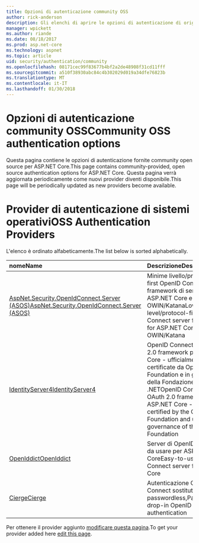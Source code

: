 ```yaml
---
title: Opzioni di autenticazione community OSS
author: rick-anderson
description: Gli elenchi di aprire le opzioni di autenticazione di origine per ASP.NET Core.
manager: wpickett
ms.author: riande
ms.date: 08/18/2017
ms.prod: asp.net-core
ms.technology: aspnet
ms.topic: article
uid: security/authentication/community
ms.openlocfilehash: 08171cec99f83677b4bf2a2de48908f31cd11fff
ms.sourcegitcommit: a510f38930abc84c4b302029d019a34dfe76823b
ms.translationtype: MT
ms.contentlocale: it-IT
ms.lasthandoff: 01/30/2018
---
```

# <a name="community-oss-authentication-options"></a><span data-ttu-id="1e568-103">Opzioni di autenticazione community OSS</span><span class="sxs-lookup"><span data-stu-id="1e568-103">Community OSS authentication options</span></span>

<span data-ttu-id="1e568-104">Questa pagina contiene le opzioni di autenticazione fornite community open source per ASP.NET Core.</span><span class="sxs-lookup"><span data-stu-id="1e568-104">This page contains community-provided, open source authentication options for ASP.NET Core.</span></span> <span data-ttu-id="1e568-105">Questa pagina verrà aggiornata periodicamente come nuovi provider diventi disponibile.</span><span class="sxs-lookup"><span data-stu-id="1e568-105">This page will be periodically updated as new providers become available.</span></span>

# <a name="oss-authentication-providers"></a><span data-ttu-id="1e568-106">Provider di autenticazione di sistemi operativi</span><span class="sxs-lookup"><span data-stu-id="1e568-106">OSS Authentication Providers</span></span>

<span data-ttu-id="1e568-107">L'elenco è ordinato alfabeticamente.</span><span class="sxs-lookup"><span data-stu-id="1e568-107">The list below is sorted alphabetically.</span></span>

| <span data-ttu-id="1e568-108">nome</span><span class="sxs-lookup"><span data-stu-id="1e568-108">Name</span></span> | <span data-ttu-id="1e568-109">Descrizione</span><span class="sxs-lookup"><span data-stu-id="1e568-109">Description</span></span> |
|:--------------|:------------------|
| [<span data-ttu-id="1e568-110">AspNet.Security.OpenIdConnect.Server (ASOS)</span><span class="sxs-lookup"><span data-stu-id="1e568-110">AspNet.Security.OpenIdConnect.Server (ASOS)</span></span>](https://github.com/aspnet-contrib/AspNet.Security.OpenIdConnect.Server) | <span data-ttu-id="1e568-111">Minime livello/protocollo first OpenID Connect framework di server per ASP.NET Core e OWIN/Katana</span><span class="sxs-lookup"><span data-stu-id="1e568-111">Low-level/protocol-first OpenID Connect server framework for ASP.NET Core and OWIN/Katana</span></span> |
| [<span data-ttu-id="1e568-112">IdentityServer4</span><span class="sxs-lookup"><span data-stu-id="1e568-112">IdentityServer4</span></span>](https://identityserver.io/) | <span data-ttu-id="1e568-113">OpenID Connect e OAuth 2.0 framework per ASP.NET Core - ufficialmente certificate da OpenID Foundation e in governance della Fondazione .NET</span><span class="sxs-lookup"><span data-stu-id="1e568-113">OpenID Connect and OAuth 2.0 framework for ASP.NET Core - officially certified by the OpenID Foundation and under governance of the .NET Foundation</span></span> |
| [<span data-ttu-id="1e568-114">OpenIddict</span><span class="sxs-lookup"><span data-stu-id="1e568-114">OpenIddict</span></span>](https://github.com/openiddict/openiddict-core) | <span data-ttu-id="1e568-115">Server di OpenID Connect da usare per ASP.NET Core</span><span class="sxs-lookup"><span data-stu-id="1e568-115">Easy-to-use OpenID Connect server for ASP.NET Core</span></span>  |
| [<span data-ttu-id="1e568-116">Cierge</span><span class="sxs-lookup"><span data-stu-id="1e568-116">Cierge</span></span>](https://github.com/pwdless/Cierge) | <span data-ttu-id="1e568-117">Autenticazione OpenID Connect sostituti passwordless,</span><span class="sxs-lookup"><span data-stu-id="1e568-117">Passwordless, drop-in OpenID Connect authentication</span></span>   |

<span data-ttu-id="1e568-118">Per ottenere il provider aggiunto [modificare questa pagina](https://github.com/login?return_to=https%3A%2F%2Fgithub.com%2Faspnet%2FDocs%2Fedit%2Fmaster%2Faspnetcore%2Fsecurity%2Fauthentication%2Fcommunity.md).</span><span class="sxs-lookup"><span data-stu-id="1e568-118">To get your provider added here [edit this page](https://github.com/login?return_to=https%3A%2F%2Fgithub.com%2Faspnet%2FDocs%2Fedit%2Fmaster%2Faspnetcore%2Fsecurity%2Fauthentication%2Fcommunity.md).</span></span>
